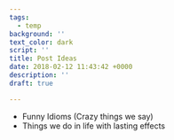 ```yaml
---
tags: 
  - temp
background: ''
text_color: dark
script: ''
title: Post Ideas
date: 2018-02-12 11:43:42 +0000
description: ''
draft: true

---
```

* Funny Idioms (Crazy things we say)
* Things we do in life with lasting effects